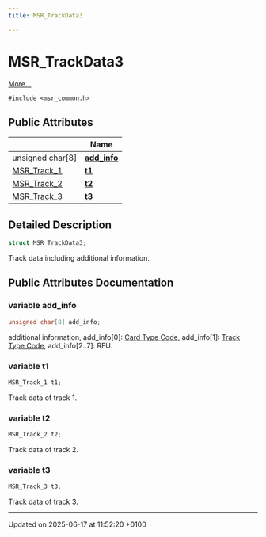 ```yaml
---
title: MSR_TrackData3

---
```


# MSR_TrackData3



 [More...](#detailed-description)


`#include <msr_common.h>`

## Public Attributes

|                | Name           |
| -------------- | -------------- |
| unsigned char[8] | **[add_info](struct_m_s_r___track_data3.md#variable-add-info)**  |
| [MSR_Track_1](struct_m_s_r___track__1.md) | **[t1](struct_m_s_r___track_data3.md#variable-t1)**  |
| [MSR_Track_2](struct_m_s_r___track__2.md) | **[t2](struct_m_s_r___track_data3.md#variable-t2)**  |
| [MSR_Track_3](struct_m_s_r___track__3.md) | **[t3](struct_m_s_r___track_data3.md#variable-t3)**  |

## Detailed Description

```cpp
struct MSR_TrackData3;
```


Track data including additional information. 

## Public Attributes Documentation

### variable add_info

```cpp
unsigned char[8] add_info;
```


additional information, add_info[0]: [Card Type Code](group___m_s_r___c_a_r_d___c_o_d_e_s.md), add_info[1]: [Track Type Code](group___m_s_r___t_r_a_c_k___t_y_p_e_s.md), add_info[2..7]: RFU. 


### variable t1

```cpp
MSR_Track_1 t1;
```


Track data of track 1. 


### variable t2

```cpp
MSR_Track_2 t2;
```


Track data of track 2. 


### variable t3

```cpp
MSR_Track_3 t3;
```


Track data of track 3. 


-------------------------------

Updated on 2025-06-17 at 11:52:20 +0100